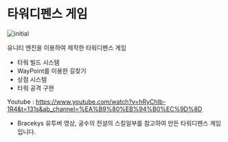 # 타워디펜스 게임

![initial](https://user-images.githubusercontent.com/42011665/155467886-2bd7420f-ca39-4464-81aa-706c725d10a9.png)


유니티 엔진을 이용하여 제작한 타워디펜스 게임
- 타워 빌드 시스템 
- WayPoint를 이용한 길찾기 
- 상점 시스템
- 타워 공격 구현

Youtube : https://www.youtube.com/watch?v=hRyChlb-1R4&t=131s&ab_channel=%EA%B9%80%EB%94%B0%EC%9D%8D

- Bracekys 유투버 영상, 궁수의 전설의 스킬일부를 참고하여 만든 타워디펜스 게임입니다.

